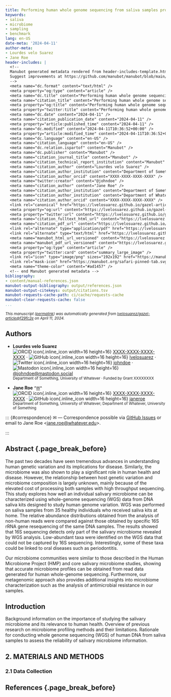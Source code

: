 ```yaml
---
title: Performing human whole genome sequencing from saliva samples provides highly reliable information about the salivary microbiome
keywords:
- saliva
- microbiome
- sampling
- benchmark
lang: en-US
date-meta: '2024-04-11'
author-meta:
- Lourdes velo Suarez
- Jane Roe
header-includes: |
  <!--
  Manubot generated metadata rendered from header-includes-template.html.
  Suggest improvements at https://github.com/manubot/manubot/blob/main/manubot/process/header-includes-template.html
  -->
  <meta name="dc.format" content="text/html" />
  <meta property="og:type" content="article" />
  <meta name="dc.title" content="Performing human whole genome sequencing from saliva samples provides highly reliable information about the salivary microbiome" />
  <meta name="citation_title" content="Performing human whole genome sequencing from saliva samples provides highly reliable information about the salivary microbiome" />
  <meta property="og:title" content="Performing human whole genome sequencing from saliva samples provides highly reliable information about the salivary microbiome" />
  <meta property="twitter:title" content="Performing human whole genome sequencing from saliva samples provides highly reliable information about the salivary microbiome" />
  <meta name="dc.date" content="2024-04-11" />
  <meta name="citation_publication_date" content="2024-04-11" />
  <meta property="article:published_time" content="2024-04-11" />
  <meta name="dc.modified" content="2024-04-11T10:36:52+00:00" />
  <meta property="article:modified_time" content="2024-04-11T10:36:52+00:00" />
  <meta name="dc.language" content="en-US" />
  <meta name="citation_language" content="en-US" />
  <meta name="dc.relation.ispartof" content="Manubot" />
  <meta name="dc.publisher" content="Manubot" />
  <meta name="citation_journal_title" content="Manubot" />
  <meta name="citation_technical_report_institution" content="Manubot" />
  <meta name="citation_author" content="Lourdes velo Suarez" />
  <meta name="citation_author_institution" content="Department of Something, University of Whatever" />
  <meta name="citation_author_orcid" content="XXXX-XXXX-XXXX-XXXX" />
  <meta name="twitter:creator" content="@johndoe" />
  <meta name="citation_author" content="Jane Roe" />
  <meta name="citation_author_institution" content="Department of Something, University of Whatever" />
  <meta name="citation_author_institution" content="Department of Whatever, University of Something" />
  <meta name="citation_author_orcid" content="XXXX-XXXX-XXXX-XXXX" />
  <link rel="canonical" href="https://lvelosuarez.github.io/gazel-article/" />
  <meta property="og:url" content="https://lvelosuarez.github.io/gazel-article/" />
  <meta property="twitter:url" content="https://lvelosuarez.github.io/gazel-article/" />
  <meta name="citation_fulltext_html_url" content="https://lvelosuarez.github.io/gazel-article/" />
  <meta name="citation_pdf_url" content="https://lvelosuarez.github.io/gazel-article/manuscript.pdf" />
  <link rel="alternate" type="application/pdf" href="https://lvelosuarez.github.io/gazel-article/manuscript.pdf" />
  <link rel="alternate" type="text/html" href="https://lvelosuarez.github.io/gazel-article/v/f29fc2eb50d56875f16bd94d11717315a775ea1f/" />
  <meta name="manubot_html_url_versioned" content="https://lvelosuarez.github.io/gazel-article/v/f29fc2eb50d56875f16bd94d11717315a775ea1f/" />
  <meta name="manubot_pdf_url_versioned" content="https://lvelosuarez.github.io/gazel-article/v/f29fc2eb50d56875f16bd94d11717315a775ea1f/manuscript.pdf" />
  <meta property="og:type" content="article" />
  <meta property="twitter:card" content="summary_large_image" />
  <link rel="icon" type="image/png" sizes="192x192" href="https://manubot.org/favicon-192x192.png" />
  <link rel="mask-icon" href="https://manubot.org/safari-pinned-tab.svg" color="#ad1457" />
  <meta name="theme-color" content="#ad1457" />
  <!-- end Manubot generated metadata -->
bibliography:
- content/manual-references.json
manubot-output-bibliography: output/references.json
manubot-output-citekeys: output/citations.tsv
manubot-requests-cache-path: ci/cache/requests-cache
manubot-clear-requests-cache: false
...
```







<small><em>
This manuscript
([permalink](https://lvelosuarez.github.io/gazel-article/v/f29fc2eb50d56875f16bd94d11717315a775ea1f/))
was automatically generated
from [lvelosuarez/gazel-article@f29fc2e](https://github.com/lvelosuarez/gazel-article/tree/f29fc2eb50d56875f16bd94d11717315a775ea1f)
on April 11, 2024.
</em></small>



## Authors



+ **Lourdes velo Suarez**
  <br>
    ![ORCID icon](images/orcid.svg){.inline_icon width=16 height=16}
    [XXXX-XXXX-XXXX-XXXX](https://orcid.org/XXXX-XXXX-XXXX-XXXX)
    · ![GitHub icon](images/github.svg){.inline_icon width=16 height=16}
    [lvelosuarez](https://github.com/lvelosuarez)
    · ![Twitter icon](images/twitter.svg){.inline_icon width=16 height=16}
    [johndoe](https://twitter.com/johndoe)
    · ![Mastodon icon](images/mastodon.svg){.inline_icon width=16 height=16}
    [\@johndoe@mastodon.social](https://mastodon.social/@johndoe)
    <br>
  <small>
     Department of Something, University of Whatever
     · Funded by Grant XXXXXXXX
  </small>

+ **Jane Roe**
  ^[✉](#correspondence)^<br>
    ![ORCID icon](images/orcid.svg){.inline_icon width=16 height=16}
    [XXXX-XXXX-XXXX-XXXX](https://orcid.org/XXXX-XXXX-XXXX-XXXX)
    · ![GitHub icon](images/github.svg){.inline_icon width=16 height=16}
    [janeroe](https://github.com/janeroe)
    <br>
  <small>
     Department of Something, University of Whatever; Department of Whatever, University of Something
  </small>


::: {#correspondence}
✉ — Correspondence possible via [GitHub Issues](https://github.com/lvelosuarez/gazel-article/issues)
or email to
Jane Roe \<jane.roe@whatever.edu\>.


:::


## Abstract {.page_break_before}
The past two decades have seen tremendous advances in understanding human genetic variation and its implications for disease. Similarly, the microbiome was also shown to play a significant role in human health and disease. However, the relationship between host genetic variation and microbiome composition is largely unknown, mainly because of the elevated cost of processing both samples with high throughput sequencing. This study explores how well an individual salivary microbiome can be characterized using whole-genome sequencing (WGS) data from DNA saliva kits designed to study human genome variation. WGS was performed on saliva samples from 35 healthy individuals who received saliva kits at home. The relative abundance distributions obtained from the analysis of non-human reads were compared against those obtained by specific 16S rRNA gene resequencing of the same DNA samples. The results showed that 16S sequencing detects only part of the salivary microbiome revealed by WGS analysis. Low-abundant taxa were identified on the WGS data that could not be captured by 16S sequencing. Interestingly, some of these taxa could be linked to oral diseases such as periodontitis.

Our microbiome communities were similar to those described in the Human Microbiome Project (HMP) and core salivary microbiome studies, showing that accurate microbiome profiles can be obtained from read data generated for human whole-genome sequencing. Furthermore, our metagenomic approach also provides additional insights into microbiome characterization such as the analysis of antimicrobial resistance in our samples.



## Introduction
Background information on the importance of studying the salivary microbiome and its relevance to human health.
Overview of previous research on microbiome profiling methods and their limitations.
Rationale for conducting whole genome sequencing (WGS) of human DNA from saliva samples to assess the reliability of salivary microbiome information.



## 2. MATERIALS AND METHODS
### 2.1 Data Collection




## References {.page_break_before}

<!-- Explicitly insert bibliography here -->
<div id="refs"></div>

